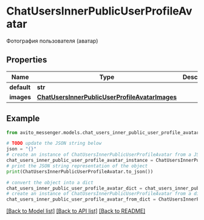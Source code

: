 # ChatUsersInnerPublicUserProfileAvatar

Фотография пользователя (аватар)

## Properties

Name | Type | Description | Notes
------------ | ------------- | ------------- | -------------
**default** | **str** |  | [optional] 
**images** | [**ChatUsersInnerPublicUserProfileAvatarImages**](ChatUsersInnerPublicUserProfileAvatarImages.md) |  | [optional] 

## Example

```python
from avito_messenger.models.chat_users_inner_public_user_profile_avatar import ChatUsersInnerPublicUserProfileAvatar

# TODO update the JSON string below
json = "{}"
# create an instance of ChatUsersInnerPublicUserProfileAvatar from a JSON string
chat_users_inner_public_user_profile_avatar_instance = ChatUsersInnerPublicUserProfileAvatar.from_json(json)
# print the JSON string representation of the object
print(ChatUsersInnerPublicUserProfileAvatar.to_json())

# convert the object into a dict
chat_users_inner_public_user_profile_avatar_dict = chat_users_inner_public_user_profile_avatar_instance.to_dict()
# create an instance of ChatUsersInnerPublicUserProfileAvatar from a dict
chat_users_inner_public_user_profile_avatar_from_dict = ChatUsersInnerPublicUserProfileAvatar.from_dict(chat_users_inner_public_user_profile_avatar_dict)
```
[[Back to Model list]](../README.md#documentation-for-models) [[Back to API list]](../README.md#documentation-for-api-endpoints) [[Back to README]](../README.md)


